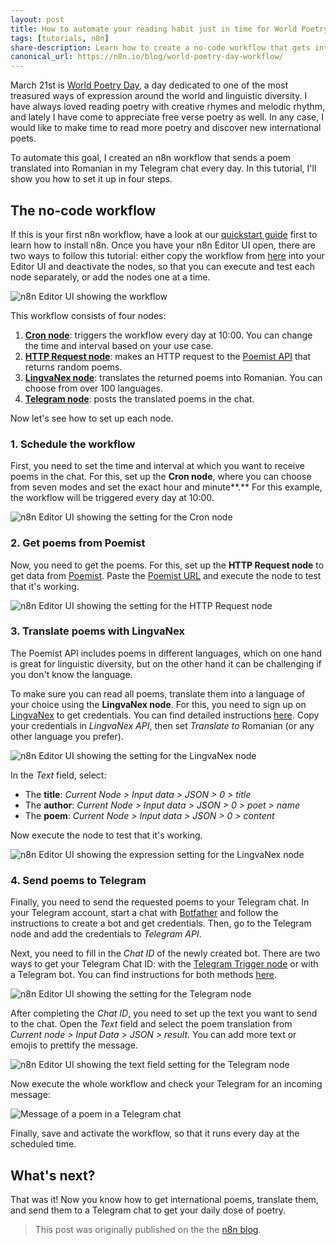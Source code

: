 ```yaml
---
layout: post
title: How to automate your reading habit just in time for World Poetry Day
tags: [tutorials, n8n]
share-description: Learn how to create a no-code workflow that gets international poems, translates them into one language, and sends you a poem in Telegram every day.
canonical_url: https://n8n.io/blog/world-poetry-day-workflow/
---
```


March 21st is [World Poetry Day](https://www.un.org/en/observances/world-poetry-day), a day dedicated to one of the most treasured ways of expression around the world and linguistic diversity. I have always loved reading poetry with creative rhymes and melodic rhythm, and lately I have come to appreciate free verse poetry as well. In any case, I would like to make time to read more poetry and discover new international poets.

To automate this goal, I created an n8n workflow that sends a poem translated into Romanian in my Telegram chat every day. In this tutorial, I'll show you how to set it up in four steps.


## The no-code workflow

If this is your first n8n workflow, have a look at our [quickstart guide](https://docs.n8n.io/getting-started/quickstart.html) first to learn how to install n8n. Once you have your n8n Editor UI open, there are two ways to follow this tutorial: either copy the workflow from [here](https://n8n.io/workflows/975) into your Editor UI and deactivate the nodes, so that you can execute and test each node separately, or add the nodes one at a time.

![n8n Editor UI showing the workflow](https://lh4.googleusercontent.com/hK9r8CV6evcNaPzrTq-0KczIRvjbZWGDn3PDJzA1ZgnyX5DT_Gm4QR6LaK9iekbifXvLI00oq04_gdTAO12GzZz7Bp2BO7H-u_VkaP6gDE_BX2N4OH8SGdP4l7w4HLKWar-xjazP)


This workflow consists of four nodes:

1.  [**Cron node**](https://docs.n8n.io/nodes/n8n-nodes-base.cron/): triggers the workflow every day at 10:00. You can change the time and interval based on your use case.
2.  [**HTTP Request node**](https://docs.n8n.io/nodes/n8n-nodes-base.httpRequest/): makes an HTTP request to the [Poemist API](https://www.poemist.com/api/v1/randompoems) that returns random poems.
3.  [**LingvaNex node**](https://docs.n8n.io/nodes/n8n-nodes-base.lingvaNex/): translates the returned poems into Romanian. You can choose from over 100 languages.
4.  [**Telegram node**](https://docs.n8n.io/nodes/n8n-nodes-base.telegram/): posts the translated poems in the chat.

Now let's see how to set up each node.

### 1\. Schedule the workflow

First, you need to set the time and interval at which you want to receive poems in the chat. For this, set up the **Cron node**, where you can choose from seven modes and set the exact hour and minute**.** For this example, the workflow will be triggered every day at 10:00.

![n8n Editor UI showing the setting for the Cron node](https://lh6.googleusercontent.com/hNquM3fL3pJn-LnjvXBYDg2VPTWjO1KtHkmdt-WbpRIQy8w2jmCcNDhCuZ-lKtIq0VY3AABhLt8CGrcr6vruayAZ5l71-MvoE3yz6yHAFZ1RdIro89rEHlBt7b9zmQW1A8ydMNOr)


### 2\. Get poems from Poemist

Now, you need to get the poems. For this, set up the **HTTP Request node** to get data from [Poemist](https://www.poemist.com/). Paste the [Poemist URL](https://www.poemist.com/api/v1/randompoems) and execute the node to test that it's working.

![n8n Editor UI showing the setting for the HTTP Request node](https://lh3.googleusercontent.com/j09KrCZMQ53LjjtBMN1Rd6X5rWFjhLFQCFW-AcKIvxdQY_WlC7v1rLLmZUoSt9dsbzwaeUK5u_SS_2W2QfdisISJS7-b6c6JzCipNLE5I5xDqrCSEwPNJknfoie_Nr2246OFGWT9)

### 3\. Translate poems with LingvaNex

The Poemist API includes poems in different languages, which on one hand is great for linguistic diversity, but on the other hand it can be challenging if you don't know the language.

To make sure you can read all poems, translate them into a language of your choice using the **LingvaNex node**. For this, you need to sign up on [LingvaNex](https://lingvanex.com/registration/) to get credentials. You can find detailed instructions [here](https://docs.n8n.io/credentials/lingvaNex/). Copy your credentials in *LingvaNex API*, then set *Translate to* Romanian (or any other language you prefer).

![n8n Editor UI showing the setting for the LingvaNex node](https://lh5.googleusercontent.com/dzicYRHYyuKfKGcAL66sArOwXQBPUo1DfgiFobnFDMSSwM-oCun1dPNEJvQQ4M-LL2-kk0sSUasSPPY3hsZtJXgy20gh129p7aH5BLtTXmfagJOCRQv2XOaCAEHHWnE-UIrKDH05)

In the *Text* field, select:

-   The **title**: *Current Node > Input data > JSON > 0 > title*
-   The **author**: *Current Node > Input data > JSON > 0 > poet > name*
-   The **poem**: *Current Node > Input data > JSON > 0 > content*

Now execute the node to test that it's working.

![n8n Editor UI showing the expression setting for the LingvaNex node](https://lh6.googleusercontent.com/w1vkcpm0TVsFh3Jds0nNJp4kINVdSIYbTKVa2ALX6_8_mEykiUG7TDlGMy669tpFicfEQ4nvFLbOwo5Bdb6BGEJgpIJTPoQbnGGWiDrpu0myQuq3PW8itAQY2fPBpH-Op1I4s0wY)

### 4\. Send poems to Telegram

Finally, you need to send the requested poems to your Telegram chat. In your Telegram account, start a chat with [Botfather](https://telegram.me/BotFather) and follow the instructions to create a bot and get credentials. Then, go to the Telegram node and add the credentials to *Telegram API*.

Next, you need to fill in the *Chat ID* of the newly created bot. There are two ways to get your Telegram Chat ID: with the [Telegram Trigger node](https://docs.n8n.io/nodes/n8n-nodes-base.telegram/#faqs) or with a Telegram bot. You can find instructions for both methods [here](https://docs.n8n.io/credentials/telegram/).

![n8n Editor UI showing the setting for the Telegram node](https://lh6.googleusercontent.com/OmCU1qVKJ50mkimz8SZWmHaZKDKeOxzzxgLNSMI9IkeDxC8YPunmLou2XjOpgsJ0JwhKBrj6IzwRm1eQEPm9_nZiSAXo6BNyZEabbcBLWZtXXdXiS4e_OwP01Gc-fHcC5EYk9McW)

After completing the *Chat ID*, you need to set up the text you want to send to the chat. Open the *Text* field and select the poem translation from *Current node > Input Data > JSON > result*. You can add more text or emojis to prettify the message.

![n8n Editor UI showing the text field setting for the Telegram node](https://lh5.googleusercontent.com/bWPOA6V5R1sigS_FJcBwtX_3Me5_n_W0kHqFelHCwh2lFJj8dS7g2Qm5TCV6kCQpR4mXzbokNRkUMSBxNUlSmNVDBKqCzGZbZ4826Rs5Bn7qNbgWQ45_JewFWu8aboTxn5oJvScl)

Now execute the whole workflow and check your Telegram for an incoming message:

![Message of a poem in a Telegram chat](https://n8n.io/blog/content/images/2021/03/chris-montgomery-smgTvepind4-unsplash-1.jpg)

Finally, save and activate the workflow, so that it runs every day at the scheduled time.

## What's next?

That was it! Now you know how to get international poems, translate them, and send them to a Telegram chat to get your daily dose of poetry.

> This post was originally published on the the [n8n blog](https://n8n.io/blog/world-poetry-day-workflow/).